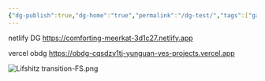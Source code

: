 ```yaml
---
{"dg-publish":true,"dg-home":"true","permalink":"/dg-test/","tags":["gardenEntry"],"dgPassFrontmatter":true}
---
```


netlify DG https://comforting-meerkat-3d1c27.netlify.app

vercel obdg https://obdg-cqsdzy1tj-yunguan-yes-projects.vercel.app

![Lifshitz transition-FS.png](/img/user/0%20Img/Lifshitz%20transition-FS.png)